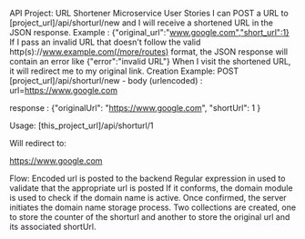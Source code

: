 API Project: URL Shortener Microservice
User Stories
I can POST a URL to [project_url]/api/shorturl/new and I will receive a shortened URL in the JSON response. Example : {"original_url":"www.google.com","short_url":1}
If I pass an invalid URL that doesn't follow the valid http(s)://www.example.com(/more/routes) format, the JSON response will contain an error like {"error":"invalid URL"}
When I visit the shortened URL, it will redirect me to my original link.
Creation Example:
POST [project_url]/api/shorturl/new - body (urlencoded) : url=https://www.google.com

response : {"originalUrl": "https://www.google.com", "shortUrl": 1 }

Usage:
[this_project_url]/api/shorturl/1 

Will redirect to:

https://www.google.com


Flow:
Encoded url is posted to the backend
Regular expression in used to validate that the appropriate url is posted
If it conforms, the domain module is used to check if the domain name is active.
Once confirmed, the server initiates the domain name storage process.
Two collections are created, one to store the counter of the shorturl and another to store the original url and its associated shortUrl.